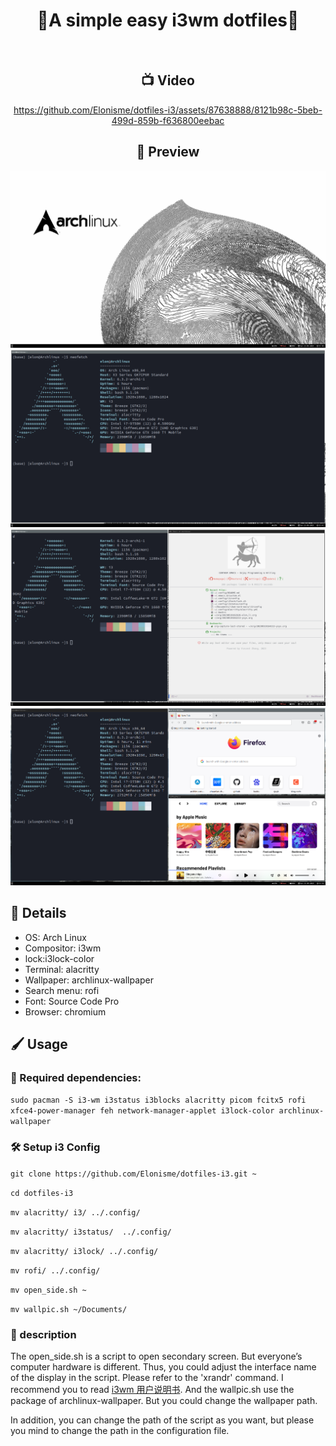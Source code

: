 <div align="center">

  # 🌸**A simple easy i3wm dotfiles**🌸
  
  
  
  <br/>
  
  ## 📺 Video

https://github.com/Elonisme/dotfiles-i3/assets/87638888/8121b98c-5beb-499d-859b-f636800eebac

  ## 🎉 Preview
  ![main](imgs/main.png)
  ![neofetch](imgs/neofetch.png)
  ![alacritty-emacs](imgs/bash-emacs.png)
  ![three mode](imgs/three.png)
 

</div>

## 🔌 Details
  - OS: Arch Linux
  - Compositor: i3wm
  - lock:i3lock-color
  - Terminal: alacritty
  - Wallpaper: archlinux-wallpaper
  - Search menu: rofi
  - Font: Source Code Pro
  - Browser: chromium

  ## 🖌 Usage
  ### 🔧 Required dependencies:
  `sudo pacman -S i3-wm i3status i3blocks alacritty picom fcitx5 rofi xfce4-power-manager feh network-manager-applet i3lock-color archlinux-wallpaper`

  ### 🛠 Setup i3 Config

  `git clone https://github.com/Elonisme/dotfiles-i3.git ~`

  `cd dotfiles-i3`

  `mv alacritty/ i3/ ../.config/`

  `mv alacritty/ i3status/  ../.config/`

  `mv alacritty/ i3lock/ ../.config/`

  `mv rofi/ ../.config/`

  `mv open_side.sh ~`

  `mv wallpic.sh ~/Documents/`

  ### 📰 description
  The open_side.sh is a script to open secondary screen. But everyone’s computer hardware is different. Thus, you could adjust the interface name of the display in the script.
  Please refer to the 'xrandr' command. I recommend you to read [i3wm 用户说明书](https://zjuyk.site/i3wm-userguide-zh/%E4%BB%8B%E7%BB%8D.html). And the wallpic.sh use the package of archlinux-wallpaper. But you could change the wallpaper path.

  In addition, you can change the path of the script as you want, but please you mind to change the path in the configuration file.
